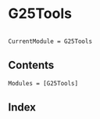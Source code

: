 # G25Tools
```@contents
```

```@meta
CurrentModule = G25Tools
```

## Contents
```@autodocs
Modules = [G25Tools]
```

## Index
```@index
```

